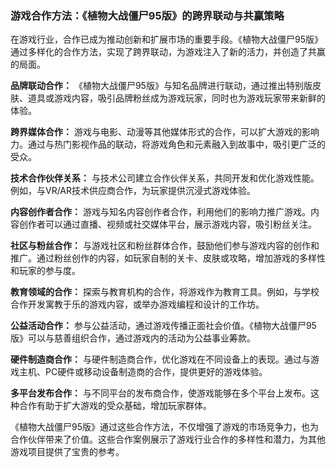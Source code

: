 ### 游戏合作方法：《植物大战僵尸95版》的跨界联动与共赢策略

在游戏行业，合作已成为推动创新和扩展市场的重要手段。《植物大战僵尸95版》通过多样化的合作方法，实现了跨界联动，为游戏注入了新的活力，并创造了共赢的局面。

**品牌联动合作：**
《植物大战僵尸95版》与知名品牌进行联动，通过推出特别版皮肤、道具或游戏内容，吸引品牌粉丝成为游戏玩家，同时也为游戏玩家带来新鲜的体验。

**跨界媒体合作：**
游戏与电影、动漫等其他媒体形式的合作，可以扩大游戏的影响力。通过与热门影视作品的联动，将游戏角色和元素融入到故事中，吸引更广泛的受众。

**技术合作伙伴关系：**
与技术公司建立合作伙伴关系，共同开发和优化游戏性能。例如，与VR/AR技术供应商合作，为玩家提供沉浸式游戏体验。

**内容创作者合作：**
游戏与知名内容创作者合作，利用他们的影响力推广游戏。内容创作者可以通过直播、视频或社交媒体平台，展示游戏内容，吸引粉丝关注。

**社区与粉丝合作：**
与游戏社区和粉丝群体合作，鼓励他们参与游戏内容的创作和推广。通过粉丝创作的内容，如玩家自制的关卡、皮肤或攻略，增加游戏的多样性和玩家的参与度。

**教育领域的合作：**
探索与教育机构的合作，将游戏作为教育工具。例如，与学校合作开发寓教于乐的游戏内容，或举办游戏编程和设计的工作坊。

**公益活动合作：**
参与公益活动，通过游戏传播正面社会价值。《植物大战僵尸95版》可以与慈善组织合作，通过游戏内的活动为公益事业筹款。

**硬件制造商合作：**
与硬件制造商合作，优化游戏在不同设备上的表现。通过与游戏主机、PC硬件或移动设备制造商的合作，提供更好的游戏体验。

**多平台发布合作：**
与不同平台的发布商合作，使游戏能够在多个平台上发布。这种合作有助于扩大游戏的受众基础，增加玩家群体。

《植物大战僵尸95版》通过这些合作方法，不仅增强了游戏的市场竞争力，也为合作伙伴带来了价值。这些合作案例展示了游戏行业合作的多样性和潜力，为其他游戏项目提供了宝贵的参考。